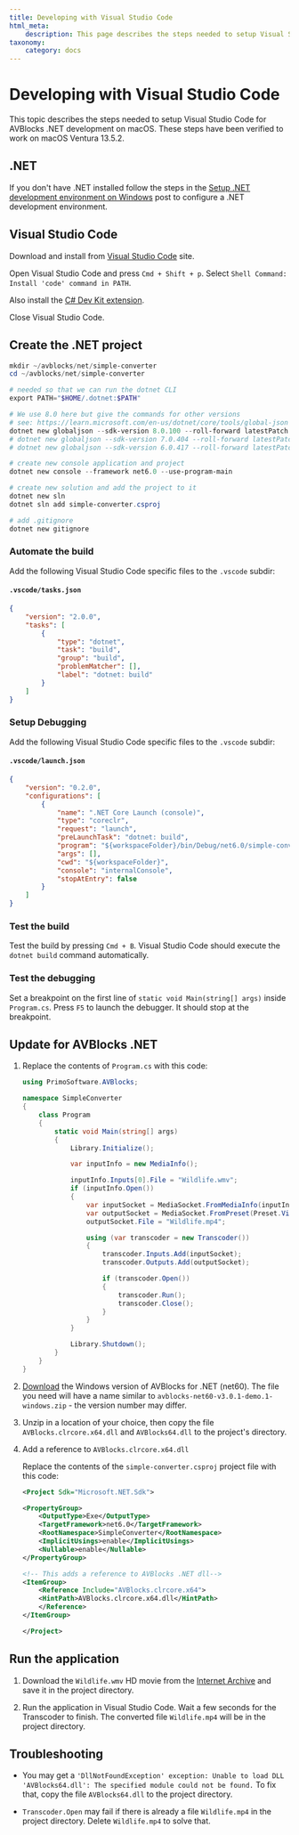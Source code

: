 ```yaml
---
title: Developing with Visual Studio Code
html_meta:
    description: This page describes the steps needed to setup Visual Studio Code for AVBlocks .NET development on macOS
taxonomy:
    category: docs
---
```


# Developing with Visual Studio Code

This topic describes the steps needed to setup Visual Studio Code for AVBlocks .NET development on macOS. These steps have been verified to work on macOS Ventura 13.5.2.

## .NET

If you don't have .NET installed follow the steps in the [Setup .NET development environment on Windows](https://blog.primosoftware.com/setup-net-development-environment-windows/) post to configure a .NET development environment. 

## Visual Studio Code

Download and install from [Visual Studio Code](https://code.visualstudio.com/download) site.

Open Visual Studio Code and press `Cmd + Shift + p`. Select `Shell Command: Install 'code' command in PATH`. 

Also install the [C# Dev Kit extension](https://marketplace.visualstudio.com/items?itemName=ms-dotnettools.csdevkit).

Close Visual Studio Code.

## Create the .NET project 

```powershell
mkdir ~/avblocks/net/simple-converter
cd ~/avblocks/net/simple-converter

# needed so that we can run the dotnet CLI
export PATH="$HOME/.dotnet:$PATH"

# We use 8.0 here but give the commands for other versions
# see: https://learn.microsoft.com/en-us/dotnet/core/tools/global-json 
dotnet new globaljson --sdk-version 8.0.100 --roll-forward latestPatch
# dotnet new globaljson --sdk-version 7.0.404 --roll-forward latestPatch
# dotnet new globaljson --sdk-version 6.0.417 --roll-forward latestPatch

# create new console application and project
dotnet new console --framework net6.0 --use-program-main 

# create new solution and add the project to it
dotnet new sln
dotnet sln add simple-converter.csproj

# add .gitignore
dotnet new gitignore
```

### Automate the build

Add the following Visual Studio Code specific files to the `.vscode` subdir:

#### `.vscode/tasks.json`

```json
{
    "version": "2.0.0",
    "tasks": [
        {
            "type": "dotnet",
            "task": "build",
            "group": "build",
            "problemMatcher": [],
            "label": "dotnet: build"
        }
    ]
}
```

### Setup Debugging

Add the following Visual Studio Code specific files to the `.vscode` subdir:

#### `.vscode/launch.json`

```json
{
    "version": "0.2.0",
    "configurations": [
        {
            "name": ".NET Core Launch (console)",
            "type": "coreclr",
            "request": "launch",
            "preLaunchTask": "dotnet: build",
            "program": "${workspaceFolder}/bin/Debug/net6.0/simple-converter.dll",
            "args": [],
            "cwd": "${workspaceFolder}",
            "console": "internalConsole",
            "stopAtEntry": false
        }
    ]
}
```

### Test the build

Test the build by pressing `Cmd + B`. Visual Studio Code should execute the `dotnet build` command automatically.

### Test the debugging

Set a breakpoint on the first line of `static void Main(string[] args)` inside `Program.cs`. Press `F5` to launch the debugger. It should stop at the breakpoint.

## Update for AVBlocks .NET

1. Replace the contents of `Program.cs` with this code:

    ```csharp
    using PrimoSoftware.AVBlocks;

    namespace SimpleConverter
    {
        class Program
        {
            static void Main(string[] args)
            {
                Library.Initialize();

                var inputInfo = new MediaInfo();

                inputInfo.Inputs[0].File = "Wildlife.wmv";
                if (inputInfo.Open())
                {
                    var inputSocket = MediaSocket.FromMediaInfo(inputInfo);
                    var outputSocket = MediaSocket.FromPreset(Preset.Video.Generic.MP4.Base_H264_AAC);
                    outputSocket.File = "Wildlife.mp4";

                    using (var transcoder = new Transcoder())
                    {
                        transcoder.Inputs.Add(inputSocket);
                        transcoder.Outputs.Add(outputSocket);

                        if (transcoder.Open())
                        {
                            transcoder.Run();
                            transcoder.Close();
                        }
                    }
                }

                Library.Shutdown();
            }
        }
    }
    ```

2. [Download](https://github.com/avblocks/avblocks-net-core/releases/) the Windows version of AVBlocks for .NET (net60). The file you need will have a name similar to `avblocks-net60-v3.0.1-demo.1-windows.zip` - the version number may differ. 

3. Unzip in a location of your choice, then copy the file `AVBlocks.clrcore.x64.dll` and `AVBlocks64.dll` to the project's directory.

4. Add a reference to `AVBlocks.clrcore.x64.dll` 

    Replace the contents of the `simple-converter.csproj` project file with this code:

    ```xml
    <Project Sdk="Microsoft.NET.Sdk">

    <PropertyGroup>
        <OutputType>Exe</OutputType>
        <TargetFramework>net6.0</TargetFramework>
        <RootNamespace>SimpleConverter</RootNamespace>
        <ImplicitUsings>enable</ImplicitUsings>
        <Nullable>enable</Nullable>
    </PropertyGroup>

    <!-- This adds a reference to AVBlocks .NET dll-->
    <ItemGroup>
        <Reference Include="AVBlocks.clrcore.x64">
        <HintPath>AVBlocks.clrcore.x64.dll</HintPath>
        </Reference>  
    </ItemGroup>
    
    </Project>
    ```

## Run the application

1. Download the `Wildlife.wmv` HD movie from the [Internet Archive](https://archive.org/download/WildlifeHd/Wildlife.wmv) and save it in the project directory.

2. Run the application in Visual Studio Code. Wait a few seconds for the Transcoder to finish. The converted file `Wildlife.mp4` will be in the project directory.   

## Troubleshooting

* You may get a `'DllNotFoundException' exception: Unable to load DLL 'AVBlocks64.dll': The specified module could not be found.` To fix that, copy the file `AVBlocks64.dll` to the project directory.

* `Transcoder.Open` may fail if there is already a file `Wildlife.mp4` in the project directory. Delete `Wildlife.mp4` to solve that.         

